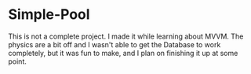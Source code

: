# Simple-Pool

This is not a complete project. I made it while learning about MVVM. The physics are a bit off and I wasn't able to get the Database to work completely, but it was fun to make, and I plan on finishing it up at some point.
